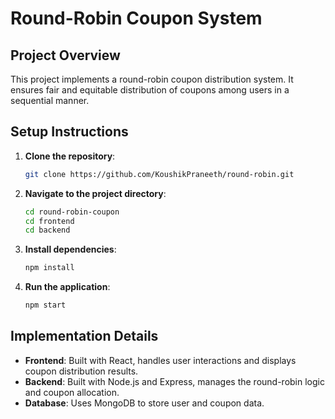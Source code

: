 # Round-Robin Coupon System

## Project Overview

This project implements a round-robin coupon distribution system. It ensures fair and equitable distribution of coupons among users in a sequential manner.

## Setup Instructions

1. **Clone the repository**:
   ```bash
   git clone https://github.com/KoushikPraneeth/round-robin.git
   ```
2. **Navigate to the project directory**:
   ```bash
   cd round-robin-coupon
   cd frontend
   cd backend
   ```
3. **Install dependencies**:
   ```bash
   npm install
   ```
4. **Run the application**:
   ```bash
   npm start
   ```

## Implementation Details

- **Frontend**: Built with React, handles user interactions and displays coupon distribution results.
- **Backend**: Built with Node.js and Express, manages the round-robin logic and coupon allocation.
- **Database**: Uses MongoDB to store user and coupon data.
